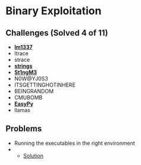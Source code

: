 # Binary Exploitation

## Challenges (Solved 4 of 11)
- **[lm1337](Challenges/1-lm1337)**
- ltrace
- strace
- **[strings](Challenges/4-strings)**
- **[St1ngM3](Challenges/5-ST1ngm3)**
- N0W@YJ0S3
- ITSGETTINGHOTINHERE
- BEINGRANDOM
- CMUBOMB
- **[EasyPy](Challenges/10-EasyPy)**
- llamas

## Problems

-  Running the executables in the right environment
- - [Solution](https://askubuntu.com/questions/454253/how-to-run-32-bit-app-in-ubuntu-64-bit)
